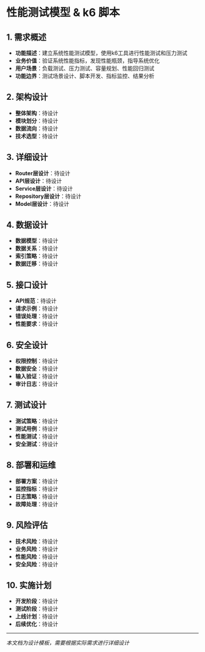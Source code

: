 # 性能测试模型 & k6 脚本

## 1. 需求概述
- **功能描述**：建立系统性能测试模型，使用k6工具进行性能测试和压力测试
- **业务价值**：验证系统性能指标，发现性能瓶颈，指导系统优化
- **用户场景**：负载测试、压力测试、容量规划、性能回归测试
- **功能边界**：测试场景设计、脚本开发、指标监控、结果分析

## 2. 架构设计
- **整体架构**：待设计
- **模块划分**：待设计
- **数据流向**：待设计
- **技术选型**：待设计

## 3. 详细设计
- **Router层设计**：待设计
- **API层设计**：待设计
- **Service层设计**：待设计
- **Repository层设计**：待设计
- **Model层设计**：待设计

## 4. 数据设计
- **数据模型**：待设计
- **数据关系**：待设计
- **索引策略**：待设计
- **数据迁移**：待设计

## 5. 接口设计
- **API规范**：待设计
- **请求示例**：待设计
- **错误处理**：待设计
- **性能要求**：待设计

## 6. 安全设计
- **权限控制**：待设计
- **数据安全**：待设计
- **输入验证**：待设计
- **审计日志**：待设计

## 7. 测试设计
- **测试策略**：待设计
- **测试用例**：待设计
- **性能测试**：待设计
- **安全测试**：待设计

## 8. 部署和运维
- **部署方案**：待设计
- **监控指标**：待设计
- **日志策略**：待设计
- **故障处理**：待设计

## 9. 风险评估
- **技术风险**：待设计
- **业务风险**：待设计
- **性能风险**：待设计
- **安全风险**：待设计

## 10. 实施计划
- **开发阶段**：待设计
- **测试阶段**：待设计
- **上线计划**：待设计
- **后续优化**：待设计

---
*本文档为设计模板，需要根据实际需求进行详细设计*